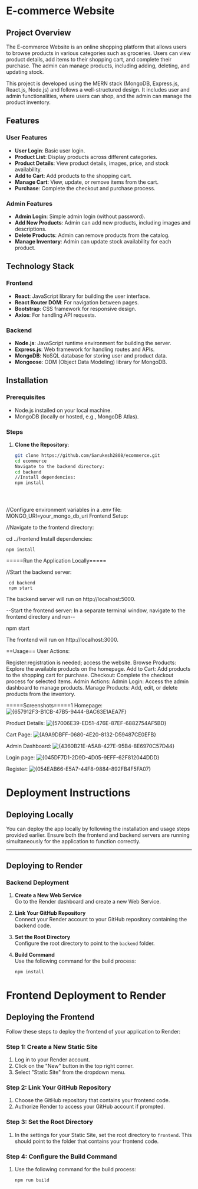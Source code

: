 # E-commerce Website

## Project Overview

The E-commerce Website is an online shopping platform that allows users to browse products in various categories such as groceries. Users can view product details, add items to their shopping cart, and complete their purchase. The admin can manage products, including adding, deleting, and updating stock.

This project is developed using the MERN stack (MongoDB, Express.js, React.js, Node.js) and follows a well-structured design. It includes user and admin functionalities, where users can shop, and the admin can manage the product inventory.

## Features

### User Features

- **User Login**: Basic user login.
- **Product List**: Display products across different categories.
- **Product Details**: View product details, images, price, and stock availability.
- **Add to Cart**: Add products to the shopping cart.
- **Manage Cart**: View, update, or remove items from the cart.
- **Purchase**: Complete the checkout and purchase process.

### Admin Features

- **Admin Login**: Simple admin login (without password).
- **Add New Products**: Admin can add new products, including images and descriptions.
- **Delete Products**: Admin can remove products from the catalog.
- **Manage Inventory**: Admin can update stock availability for each product.

## Technology Stack

### Frontend

- **React**: JavaScript library for building the user interface.
- **React Router DOM**: For navigation between pages.
- **Bootstrap**: CSS framework for responsive design.
- **Axios**: For handling API requests.

### Backend

- **Node.js**: JavaScript runtime environment for building the server.
- **Express.js**: Web framework for handling routes and APIs.
- **MongoDB**: NoSQL database for storing user and product data.
- **Mongoose**: ODM (Object Data Modeling) library for MongoDB.

## Installation

### Prerequisites

- Node.js installed on your local machine.
- MongoDB (locally or hosted, e.g., MongoDB Atlas).

### Steps

1. **Clone the Repository**:

   ```bash
   git clone https://github.com/Sarukesh2808/ecommerce.git
   cd ecommerce
   Navigate to the backend directory:
   cd backend
   //Install dependencies:
   npm install





//Configure environment variables in a .env file:
MONGO_URI=your_mongo_db_uri
Frontend Setup:

//Navigate to the frontend directory:

cd ../frontend
Install dependencies:
   
    npm install
   
   
 
 =====Run the Application Locally=====

//Start the backend server:

     cd backend
     npm start
The backend server will run on http://localhost:5000.

--Start the frontend server: In a separate terminal window, navigate to the frontend directory and run--

   
   npm start

The frontend will run on http://localhost:3000.

==Usage==
User Actions:

Register:registration is needed;  access the website.
Browse Products: Explore the available products on the homepage.
Add to Cart: Add products to the shopping cart for purchase.
Checkout: Complete the checkout process for selected items.
Admin Actions:
Admin Login: Access the admin dashboard to manage products.
Manage Products: Add, edit, or delete products from the inventory.

=====Screenshots=====1
Homepage:
![{657912F3-B1CB-47B5-9444-BAC63E1AEA7F}](https://github.com/user-attachments/assets/1baeb26f-0023-46bb-8c9f-ae9548c17a70)


Product Details: 
![{57006E39-ED51-476E-87EF-6882754AF5BD}](https://github.com/user-attachments/assets/480a9cfe-5ff9-4eed-b44b-b6520ad206b6)


Cart Page: 
![{A9A9DBFF-0680-4E20-8132-D59487CE0EFB}](https://github.com/user-attachments/assets/660bbcdd-e20d-4aea-88a8-3647a8ccd779)


Admin Dashboard: 
![{4360B21E-A5A8-427E-95B4-8E6970C57D44}](https://github.com/user-attachments/assets/184105da-63a6-4036-b84c-1f2bcb198ac7)

Login page:
![{045DF7D1-2D9D-4D05-9EFF-62F812044DDD}](https://github.com/user-attachments/assets/10fb8a57-d860-4806-8d07-3d9ff2f713a3)

Register:
![{054EAB66-E5A7-44F8-9884-892FB4F5FA07}](https://github.com/user-attachments/assets/4255d7dc-ac09-4886-9fe1-73916c74bd9c)


# Deployment Instructions

## Deploying Locally

You can deploy the app locally by following the installation and usage steps provided earlier. Ensure both the frontend and backend servers are running simultaneously for the application to function correctly.

---

## Deploying to Render

### Backend Deployment

1. **Create a New Web Service**  
   Go to the Render dashboard and create a new Web Service.

2. **Link Your GitHub Repository**  
   Connect your Render account to your GitHub repository containing the backend code.

3. **Set the Root Directory**  
   Configure the root directory to point to the `backend` folder.

4. **Build Command**  
   Use the following command for the build process:
   ```bash
   npm install

# Frontend Deployment to Render

## Deploying the Frontend

Follow these steps to deploy the frontend of your application to Render:

### Step 1: Create a New Static Site

1. Log in to your Render account.
2. Click on the "New" button in the top right corner.
3. Select "Static Site" from the dropdown menu.

### Step 2: Link Your GitHub Repository

1. Choose the GitHub repository that contains your frontend code.
2. Authorize Render to access your GitHub account if prompted.

### Step 3: Set the Root Directory

1. In the settings for your Static Site, set the root directory to `frontend`. This should point to the folder that contains your frontend code.

### Step 4: Configure the Build Command

1. Use the following command for the build process:
   ```bash
   npm run build

